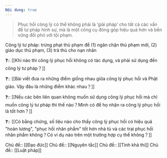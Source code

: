 ```yaml
---
Nội dung: true
---
```



> Phục hồi công lý có thể không phải là ‘giải pháp’ cho tất cả các vấn đề tư pháp hình sự, mà là một công cụ đóng góp hiệu quả hơn và bền vững đối phó với tội phạm.

Công lý tư pháp: trừng phạt thủ phạm để (1) ngăn chặn thủ phạm mới, (2) giáo dục thủ phạm, (3) trả thù cho nạn nhân

❓:: [[Khi nào thì công lý phục hồi không có tác dụng, và phải sử dụng đến công lý tư pháp？]]

❓:: [[Bài viết đưa ra những điểm giống nhau giữa công lý phục hồi và Phật giáo. Vậy đâu là những điểm khác nhau？]] 

❓:: [[Nếu các bên liên quan không muốn sử dụng công lý phục hồi mà chỉ muốn công lý tư pháp thì thế nào？Mình có để họ nhận ra công lý phục hồi là tốt hơn？]] 

❓:: [[Có bằng chứng, số liệu nào cho thấy công lý phục hồi có hiệu quả "hoàn lương", "phục hồi nhân phẩm" tốt hơn nhà tù và các trại phục hồi nhân phẩm không？Có ví dụ nào trên một trường hợp cụ thể không？]] 

Chủ đề:: [[Đạo đức]]
Chủ đề:: [[Nguyên tắc]]
Chủ đề:: [[Tính khả thi]]
Chủ đề:: [[Luật pháp]]
